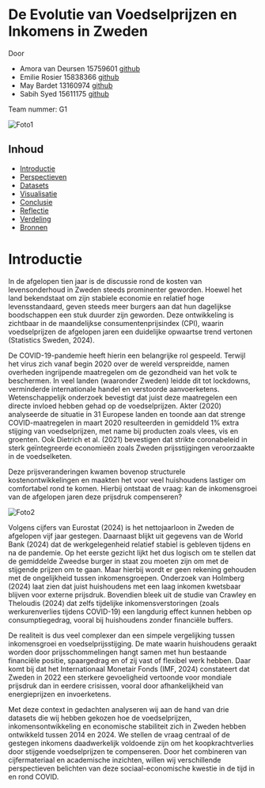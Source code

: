 # De Evolutie van Voedselprijzen en Inkomens in Zweden

Door <br>
- Amora van Deursen 15759601 [github](https://github.com/moratje111)
- Emilie Rosier 15838366 [github](https://github.com/emilierosier)
- May Bardet 13160974 [github](https://github.com/MayBardet)
- Sabih Syed 15611175 [github](https://github.com/prox05/)

Team nummer: G1

![Foto1](zweden1-1.webp)

## Inhoud
- [Introductie]('Introductie.md')
- [Perspectieven]('Perspectieven.md')
- [Datasets]('Datasets.ipynb')
- [Visualisatie]('Visualisatie.ipynb')
- [Conclusie]('Conclusie.md')
- [Reflectie]('Reflectie.md')
- [Verdeling]('Verdeling.md')
- [Bronnen]('Bronnen.md')

# Introductie

In de afgelopen tien jaar is de discussie rond de kosten van levensonderhoud in Zweden steeds prominenter geworden. Hoewel het land bekendstaat om zijn stabiele economie en relatief hoge levensstandaard, geven steeds meer burgers aan dat hun dagelijkse boodschappen een stuk duurder zijn geworden. Deze ontwikkeling is zichtbaar in de maandelijkse consumentenprijsindex (CPI), waarin voedselprijzen de afgelopen jaren een duidelijke opwaartse trend vertonen (Statistics Sweden, 2024).

De COVID-19-pandemie heeft hierin een belangrijke rol gespeeld. Terwijl het virus zich vanaf begin 2020 over de wereld verspreidde, namen overheden ingrijpende maatregelen om de gezondheid van het volk te beschermen. In veel landen (waaronder Zweden) leidde dit tot lockdowns, verminderde internationale handel en verstoorde aanvoerketens. Wetenschappelijk onderzoek bevestigt dat juist deze maatregelen een directe invloed hebben gehad op de voedselprijzen. Akter (2020) analyseerde de situatie in 31 Europese landen en toonde aan dat strenge COVID-maatregelen in maart 2020 resulteerden in gemiddeld 1% extra stijging van voedselprijzen, met name bij producten zoals vlees, vis en groenten. Ook Dietrich et al. (2021) bevestigen dat strikte coronabeleid in sterk geïntegreerde economieën zoals Zweden prijsstijgingen veroorzaakte in de voedselketen.

Deze prijsveranderingen kwamen bovenop structurele kostenontwikkelingen en maakten het voor veel huishoudens lastiger om comfortabel rond te komen. Hierbij ontstaat de vraag: kan de inkomensgroei van de afgelopen jaren deze prijsdruk compenseren?

![Foto2](zweden1-2.webp)

Volgens cijfers van Eurostat (2024) is het nettojaarloon in Zweden de afgelopen vijf jaar gestegen. Daarnaast blijkt uit gegevens van de World Bank (2024) dat de werkgelegenheid relatief stabiel is gebleven tijdens en na de pandemie. Op het eerste gezicht lijkt het dus logisch om te stellen dat de gemiddelde Zweedse burger in staat zou moeten zijn om met de stijgende prijzen om te gaan. Maar hierbij wordt er geen rekening gehouden met de ongelijkheid tussen inkomensgroepen. Onderzoek van Holmberg (2024) laat zien dat juist huishoudens met een laag inkomen kwetsbaar blijven voor externe prijsdruk. Bovendien bleek uit de studie van Crawley en Theloudis (2024) dat zelfs tijdelijke inkomensverstoringen (zoals werkurenverlies tijdens COVID-19) een langdurig effect kunnen hebben op consumptiegedrag, vooral bij huishoudens zonder financiële buffers.

De realiteit is dus veel complexer dan een simpele vergelijking tussen inkomensgroei en voedselprijsstijging. De mate waarin huishoudens geraakt worden door prijsschommelingen hangt samen met hun bestaande financiële positie, spaargedrag en of zij vast of flexibel werk hebben. Daar komt bij dat het Internationaal Monetair Fonds (IMF, 2024) constateert dat Zweden in 2022 een sterkere gevoeligheid vertoonde voor mondiale prijsdruk dan in eerdere crisissen, vooral door afhankelijkheid van energieprijzen en invoerketens.

Met deze context in gedachten analyseren wij aan de hand van drie datasets die wij hebben gekozen hoe de voedselprijzen, inkomensontwikkeling en economische stabiliteit zich in Zweden hebben ontwikkeld tussen 2014 en 2024. We stellen de vraag centraal of de gestegen inkomens daadwerkelijk voldoende zijn om het koopkrachtverlies door stijgende voedselprijzen te compenseren. Door het combineren van cijfermateriaal en academische inzichten, willen wij verschillende perspectieven belichten van deze sociaal-economische kwestie in de tijd in en rond COVID.

